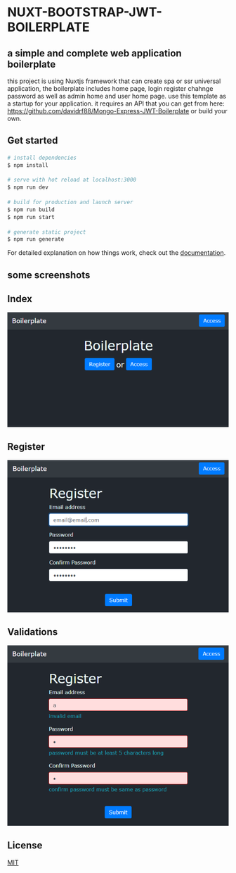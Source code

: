 # NUXT-BOOTSTRAP-JWT-BOILERPLATE

## a simple and complete web application boilerplate

this project is using Nuxtjs framework that can create spa or ssr universal application, the boilerplate includes home page, login register chahnge password as well as admin home and user home page. use this template as a startup for your application. it requires an API that you can get from here: https://github.com/davidrf88/Mongo-Express-JWT-Boilerplate or build your own.


## Get started

```bash
# install dependencies
$ npm install

# serve with hot reload at localhost:3000
$ npm run dev

# build for production and launch server
$ npm run build
$ npm run start

# generate static project
$ npm run generate
```

For detailed explanation on how things work, check out the [documentation](https://nuxtjs.org).

## some screenshots
## Index
![alt text](https://raw.githubusercontent.com/davidrf88/Documentation/main/NUXT-BOOTSTRAP-JWT-BOILERPLATE/images/page-index.PNG)

## Register

![alt text](https://raw.githubusercontent.com/davidrf88/Documentation/main/NUXT-BOOTSTRAP-JWT-BOILERPLATE/images/page-register.PNG)

## Validations

![alt text](https://raw.githubusercontent.com/davidrf88/Documentation/main/NUXT-BOOTSTRAP-JWT-BOILERPLATE/images/page-register-errors.PNG)


## License
[MIT](https://choosealicense.com/licenses/mit/)

